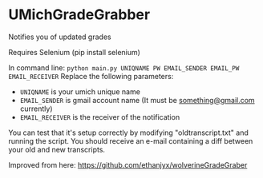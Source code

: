 UMichGradeGrabber
=================

Notifies you of updated grades

Requires Selenium (pip install selenium)

In command line: `python main.py UNIQNAME PW EMAIL_SENDER EMAIL_PW EMAIL_RECEIVER`
Replace the following parameters:
* `UNIQNAME` is your umich unique name
* `EMAIL_SENDER` is gmail account name (It must be something@gmail.com currently)
* `EMAIL_RECEIVER` is the receiver of the notification

You can test that it's setup correctly by modifying "oldtranscript.txt" and running the script. You should receive an e-mail containing a diff between your old and new transcripts.

Improved from here: https://github.com/ethanjyx/wolverineGradeGraber
